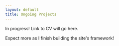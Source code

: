 ```yaml
---
layout: default
title: Ongoing Projects
---
```

<div class="blurb">
	<p>In progress! Link to CV will go here.</p>
  
  <p> Expect more as I finish building the site's framework! </p>
</div><!-- /.blurb -->
